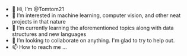 - 👋 Hi, I’m @Tomtom21
- 👀 I’m interested in machine learning, computer vision, and other neat projects in that nature
- 🌱 I’m currently learning the aforementioned topics along with data structures and new languages
- 💞️ I’m looking to collaborate on anything. I'm glad to try to help out.
- 📫 How to reach me ...

<!---
Tomtom21/Tomtom21 is a ✨ special ✨ repository because its `README.md` (this file) appears on your GitHub profile.
You can click the Preview link to take a look at your changes.
--->
